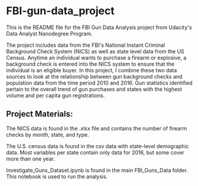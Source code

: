 # FBI-gun-data_project

This is the README file for the FBI Gun Data Analysis project from Udacity's Data Analyst Nanodegree Program. 

The project includes data from the FBI's National Instant Criminal Background Check System (NICS) as well as state level data from the US Census. Anytime an individual wants to purchase a firearm or explosive, a background check is entered into the NICS system to ensure that the individual is an eligible buyer.
In this project, I combine these two data sources to look at the relationship between gun background checks and population data from the time period 2010 and 2016.  Gun statistics identified pertain to the overall trend of gun purchases and states with the highest volume and per capita gun registrations.

## Project Materials:

The NICS data is found in the .xlsx file and contains the number of firearm checks by month, state, and type. 

The U.S. census data is found in the csv data with state-level demographic data. Most variables per state contain only data for 2016, but some cover more than one year.

Investigate_Guns_Dataset.ipynb is found in the main FBI_Guns_Data folder. This notebook is used to run the analysis.
